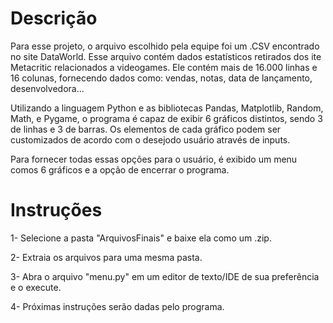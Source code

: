 # Descrição
 Para esse projeto, o arquivo escolhido pela equipe foi um .CSV encontrado no site DataWorld. Esse arquivo contém dados estatísticos retirados dos ite Metacritic relacionados a videogames. Ele contém mais de 16.000 linhas e 16 colunas, fornecendo dados como: vendas, notas, data de lançamento, desenvolvedora...

Utilizando a linguagem Python e as bibliotecas Pandas, Matplotlib, Random, Math, e Pygame, o programa é capaz de exibir 6 gráficos distintos, sendo 3 de linhas e 3 de barras. Os elementos de cada gráfico podem ser customizados de acordo com o desejodo usuário através de inputs.

Para fornecer todas essas opções para o usuário, é exibido um menu comos 6 gráficos e a opção de encerrar o programa.

# Instruções
 1- Selecione a pasta "ArquivosFinais" e baixe ela como um .zip.
 
 2- Extraia os arquivos para uma mesma pasta.
 
 3- Abra o arquivo "menu.py" em um editor de texto/IDE de sua preferência e o execute.
 
 4- Próximas instruções serão dadas pelo programa.
